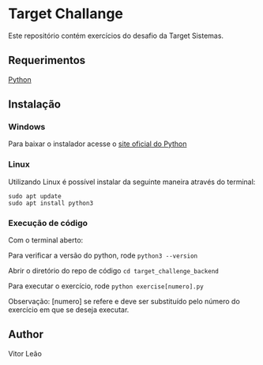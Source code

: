 # Target Challange

Este repositório contém exercícios do desafio da Target Sistemas.

## Requerimentos
[Python](https://www.python.org/downloads/)

## Instalação
### Windows
Para baixar o instalador acesse o [site oficial do Python](https://www.python.org/downloads/)

### Linux
Utilizando Linux é possível instalar da seguinte maneira através do terminal:
```
sudo apt update
sudo apt install python3
```

### Execução de código

Com o terminal aberto:

Para verificar a versão do python, rode `python3 --version`

Abrir o diretório do repo de código `cd target_challenge_backend`

Para executar o exercício, rode `python exercise[numero].py`

Observação: [numero] se refere e deve ser substituído pelo número do exercício em que se deseja executar.

## Author
Vitor Leão
